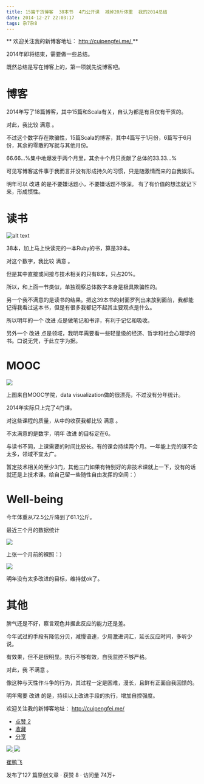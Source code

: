 ```yaml
---
title: 15篇干货博客  38本书  4门公开课  减掉20斤体重  我的2014总结
date: 2014-12-27 22:03:17
tags: 杂7杂8
---
```

** 欢迎关注我的新博客地址：  [ http://cuipengfei.me/ ](http://cuipengfei.me/) **

  

2014年即将结束，需要做一些总结。

既然总结是写在博客上的，第一项就先说博客吧。

#  博客

2014年写了18篇博客，其中15篇和Scala有关，自认为都是有且仅有干货的。

对此，我比较  满意  。

不过这个数字存在欺骗性，15篇Scala的博客，其中4篇写于1月份，6篇写于6月份，其余的零散的写就与其他月份。

66.66…%集中地爆发于两个月里，其余十个月只贡献了总体的33.33…%

可见写博客这件事于我而言并没有形成持久的习惯，只是随激情而来的自我娱乐。

明年可以  改进  的是不要嫌话题小，不要嫌话题不够深。 有了有价值的想法就记下来，形成惯性。

#  读书

![alt text](http://i3.tietuku.com/363db6f06852244e.png)

38本，加上马上快读完的一本Ruby的书，算是39本。

对这个数字，我比较  满意  。

但是其中直接或间接与技术相关的只有8本，只占20%。

所以，和上面一节类似，单独观察总体数字本身是极具欺骗性的。

另一个我不满意的是读书的结果。把这39本书的封面罗列出来放到面前，我都能记得我看过这本书，但是有很多我都记不起其主要观点是什么。

所以明年的一个  改进  点是做笔记和书评，有利于记忆和吸收。

另外一个  改进  点是领域，我明年需要看一些轻量级的经济、哲学和社会心理学的书。口说无凭，于此立字为据。

#  MOOC

![](http://i2.tietuku.com/98b280b6a1ac2512.png)

上图来自MOOC学院，data visualization做的很漂亮，不过没有分年统计。

2014年实际只上完了4门课。

对这些课程的质量，从中的收获我都比较  满意  。

不太满意的是数字，明年  改进  的目标定在6。

与读书不同，上课需要的时间比较长。有的课会持续两个月。一年能上完的课不会太多，领域不宜太广。

暂定技术相关的至少3门，其他三门如果有特别好的非技术课就上一下，没有的话就还是上技术课。给自己留一些随性自由发挥的空间：）

#  Well-being

今年体重从72.5公斤降到了61.1公斤。

最近三个月的数据统计

![](http://i3.tietuku.com/f020ea0a6adc01a6.png)

上张一个月前的裸照：）

![](http://i3.tietuku.com/df10eb25abd486c8.png)

明年没有太多改进的目标，维持就ok了。

#  其他

脾气还是不好，察言观色并据此反应的能力还是差。

今年试过的手段有降低分贝，减慢语速，少用激进词汇，延长反应时间，多听少说。

有效果，但不是很明显。执行不够有效，自我监控不够严格。

对此，我  不满意  。

像这种与天性作斗争的行为，其过程一定是困难，漫长，且鲜有正面自我回馈的。

明年需要  改进  的是，持续以上改进手段的执行，增加自控强度。

欢迎关注我的新博客地址：  [ http://cuipengfei.me/ ](http://cuipengfei.me/)  

  * [ 点赞  2  ](javascript:;)
  * [ 收藏  ](javascript:;)
  * [ 分享 ](javascript:;)

[ ![](https://profile.csdnimg.cn/5/2/5/3_cuipengfei1)
![](https://g.csdnimg.cn/static/user-reg-year/1x/11.png)
](https://blog.csdn.net/cuipengfei1)

[ 崔鹏飞 ](https://blog.csdn.net/cuipengfei1)

发布了127 篇原创文章  ·  获赞 8  ·  访问量 74万+

